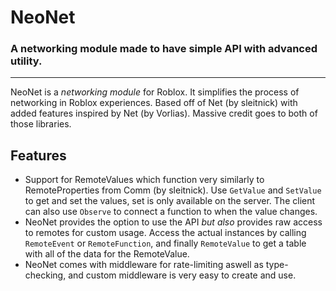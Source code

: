 <h1>NeoNet</h1>
<h3>A networking module made to have simple API with advanced utility.</h3>

---

NeoNet is a _networking module_ for Roblox. It simplifies the process of networking in Roblox experiences. Based off of Net (by sleitnick) with added features inspired by Net (by Vorlias). Massive credit goes to both of those libraries.

## Features
- Support for RemoteValues which function very similarly to RemoteProperties from Comm (by sleitnick). Use `GetValue` and `SetValue` to get and set the values, set is only available on the server. The client can also use `Observe` to connect a function to when the value changes.
- NeoNet provides the option to use the API _but also_ provides raw access to remotes for custom usage. Access the actual instances by calling `RemoteEvent` or `RemoteFunction`, and finally `RemoteValue` to get a table with all of the data for the RemoteValue.
- NeoNet comes with middleware for rate-limiting aswell as type-checking, and custom middleware is very easy to create and use.
